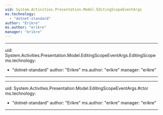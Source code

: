 ```yaml
---
uid: System.Activities.Presentation.Model.EditingScopeEventArgs
ms.technology: 
  - "dotnet-standard"
author: "Erikre"
ms.author: "erikre"
manager: "erikre"
---
```


---
uid: System.Activities.Presentation.Model.EditingScopeEventArgs.EditingScope
ms.technology: 
  - "dotnet-standard"
author: "Erikre"
ms.author: "erikre"
manager: "erikre"
---

---
uid: System.Activities.Presentation.Model.EditingScopeEventArgs.#ctor
ms.technology: 
  - "dotnet-standard"
author: "Erikre"
ms.author: "erikre"
manager: "erikre"
---
